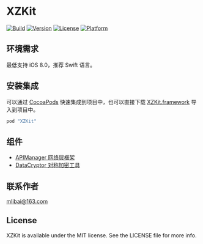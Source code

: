 # XZKit

[![Build](https://img.shields.io/badge/build-pass-brightgreen.svg)](https://cocoapods.org/pods/XZKit)
[![Version](https://img.shields.io/badge/Version-3.0.1-blue.svg?style=flat)](http://cocoapods.org/pods/XZKit)
[![License](https://img.shields.io/badge/License-MIT-green.svg)](http://cocoapods.org/pods/XZKit)
[![Platform](https://img.shields.io/badge/Platform-iOS-yellow.svg)](http://cocoapods.org/pods/XZKit)

## 环境需求

最低支持 iOS 8.0，推荐 Swift 语言。

## 安装集成

可以通过 [CocoaPods](http://cocoapods.org) 快速集成到项目中，也可以直接下载 [XZKit.framework](./Products) 导入到项目中。

```ruby
pod "XZKit"
```

## 组件

- [APIManager 网络层框架](./Documentation/APIManager)
- [DataCryptor 对称加密工具](./Documentation/DataCryptor)

## 联系作者

[mlibai@163.com](mailto://mlibai@163.com)

## License

XZKit is available under the MIT license. See the LICENSE file for more info.
